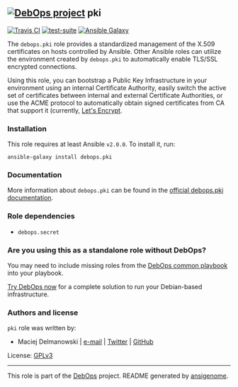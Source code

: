 ## [![DebOps project](http://debops.org/images/debops-small.png)](http://debops.org) pki

<!-- This file was generated by Ansigenome. Do not edit this file directly but
     instead have a look at the files in the ./meta/ directory. -->

[![Travis CI](http://img.shields.io/travis/debops/ansible-pki.svg?style=flat)](http://travis-ci.org/debops/ansible-pki)
[![test-suite](http://img.shields.io/badge/test--suite-ansible--pki-blue.svg?style=flat)](https://github.com/debops/test-suite/tree/master/ansible-pki/)
[![Ansible Galaxy](http://img.shields.io/badge/galaxy-debops.pki-660198.svg?style=flat)](https://galaxy.ansible.com/detail#/role/1588)


The `debops.pki` role provides a standardized management of the X.509
certificates on hosts controlled by Ansible. Other Ansible roles can utilize
the environment created by `debops.pki` to automatically enable TLS/SSL
encrypted connections.

Using this role, you can bootstrap a Public Key Infrastructure in your
environment using an internal Certificate Authority, easily switch the active
set of certificates between internal and external Certificate Authorities, or
use the ACME protocol to automatically obtain signed certificates from CA that
support it (currently, [Let's Encrypt](https://letsencrypt.org/).

### Installation

This role requires at least Ansible `v2.0.0`. To install it, run:

```Shell
ansible-galaxy install debops.pki
```

### Documentation

More information about `debops.pki` can be found in the
[official debops.pki documentation](http://docs.debops.org/en/latest/ansible/roles/ansible-pki/docs/).


### Role dependencies

- `debops.secret`

### Are you using this as a standalone role without DebOps?

You may need to include missing roles from the [DebOps common
playbook](https://github.com/debops/debops-playbooks/blob/master/playbooks/common.yml)
into your playbook.

[Try DebOps now](https://github.com/debops/debops) for a complete solution to run your Debian-based infrastructure.





### Authors and license

`pki` role was written by:

- Maciej Delmanowski | [e-mail](mailto:drybjed@gmail.com) | [Twitter](https://twitter.com/drybjed) | [GitHub](https://github.com/drybjed)

License: [GPLv3](https://tldrlegal.com/license/gnu-general-public-license-v3-%28gpl-3%29)

***

This role is part of the [DebOps](http://debops.org/) project. README generated by [ansigenome](https://github.com/nickjj/ansigenome/).
